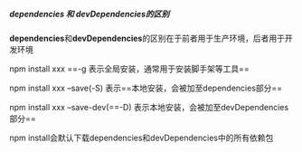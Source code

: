 ##### dependencies 和 devDependencies的区别

**dependencies**和**devDependencies**的区别在于前者用于生产环境，后者用于开发环境

npm install xxx ==-g 表示全局安装，通常用于安装脚手架等工具==

npm install xxx –save(-S) 表示==本地安装，会被加至dependencies部分==

npm install xxx –save-dev(==-D) 表示本地安装，会被加至devDependencies部分==

npm install会默认下载dependencies和devDependencies中的所有依赖包